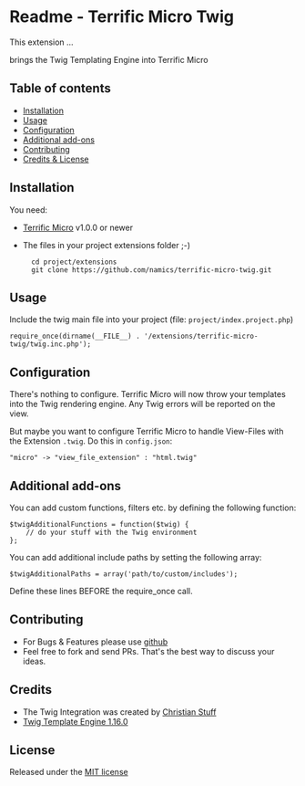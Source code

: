 # Readme - Terrific Micro Twig

This extension ...

brings the Twig Templating Engine into Terrific Micro

## Table of contents

* [Installation](#installation)
* [Usage](#usage)
* [Configuration](#configuration)
* [Additional add-ons](#additional-add-ons)
* [Contributing](#contributing)
* [Credits & License](#credits)

## Installation

You need:

* [Terrific Micro](http://namics.github.io/terrific-micro/) v1.0.0 or newer
* The files in your project extensions folder ;-)

        cd project/extensions
        git clone https://github.com/namics/terrific-micro-twig.git

## Usage

Include the twig main file into your project (file: `project/index.project.php`)

    require_once(dirname(__FILE__) . '/extensions/terrific-micro-twig/twig.inc.php');

## Configuration

There's nothing to configure. Terrific Micro will now throw your templates into the Twig rendering engine. 
Any Twig errors will be reported on the view.

But maybe you want to configure Terrific Micro to handle View-Files with the Extension `.twig`. 
Do this in `config.json`:

    "micro" -> "view_file_extension" : "html.twig"

## Additional add-ons

You can add custom functions, filters etc. by defining the following function:

    $twigAdditionalFunctions = function($twig) {
        // do your stuff with the Twig environment
    };

You can add additional include paths by setting the following array:

    $twigAdditionalPaths = array('path/to/custom/includes');

Define these lines BEFORE the require_once call.

## Contributing

* For Bugs & Features please use [github](https://github.com/namics/terrific-micro-twig/issues)
* Feel free to fork and send PRs. That's the best way to discuss your ideas.

## Credits

* The Twig Integration was created by [Christian Stuff](https://github.com/Regaddi)
* [Twig Template Engine 1.16.0](http://twig.sensiolabs.org/)

## License

Released under the [MIT license](LICENSE)
